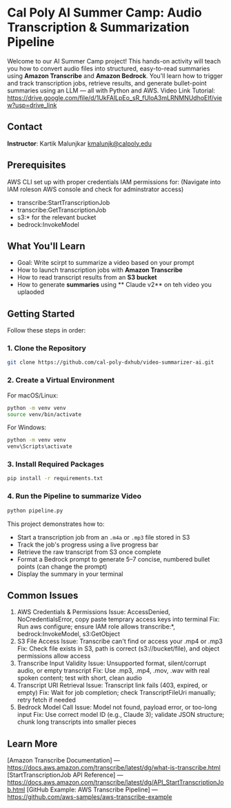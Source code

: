 # Cal Poly AI Summer Camp: Audio Transcription & Summarization Pipeline


Welcome to our AI Summer Camp project! This hands-on activity will teach you how to convert audio files into structured, easy-to-read summaries using **Amazon Transcribe** and **Amazon Bedrock**. You'll learn how to trigger and track transcription jobs, retrieve results, and generate bullet-point summaries using an LLM — all with Python and AWS.
Video Link Tutorial: https://drive.google.com/file/d/1UkFAlLpEo_sR_fUloA3mLRNMNUdhoEIf/view?usp=drive_link
## Contact


**Instructor**: Kartik Malunjkar kmalunjk@calpoly.edu


## Prerequisites
AWS CLI set up with proper credentials
IAM permissions for: (Navigate into IAM roleson AWS console and check for adminstrator access)
- transcribe:StartTranscriptionJob
- transcribe:GetTranscriptionJob
- s3:* for the relevant bucket
- bedrock:InvokeModel


## What You'll Learn
- Goal: Write scirpt to summarize a video based on your prompt
- How to launch transcription jobs with **Amazon Transcribe**
- How to read transcript results from an **S3 bucket**
- How to generate **summaries** using ** Claude v2** on teh video you uplaoded




## Getting Started


Follow these steps in order:


### 1. Clone the Repository


```bash
git clone https://github.com/cal-poly-dxhub/video-summarizer-ai.git


```


### 2. Create a Virtual Environment


For macOS/Linux:
```bash
python -m venv venv
source venv/bin/activate
```


For Windows:
```bash
python -m venv venv
venv\Scripts\activate
```


### 3. Install Required Packages


```bash
pip install -r requirements.txt
```


### 4. Run the Pipeline to summarize Video


```bash
python pipeline.py
```




This project demonstrates how to:
- Start a transcription job from an `.m4a` or `.mp3` file stored in S3
- Track the job's progress using a live progress bar
- Retrieve the raw transcript from S3 once complete
- Format a Bedrock prompt to generate 5–7 concise, numbered bullet points (can change the prompt)
- Display the summary in your terminal


## Common Issues


1. AWS Credentials & Permissions
Issue: AccessDenied, NoCredentialsError, copy paste temprary access keys into terminal
Fix: Run aws configure; ensure IAM role allows transcribe:*, bedrock:InvokeModel, s3:GetObject
2.  S3 File Access
Issue: Transcribe can't find or access your .mp4 or .mp3
Fix: Check file exists in S3, path is correct (s3://bucket/file), and object permissions allow access
3. Transcribe Input Validity
Issue: Unsupported format, silent/corrupt audio, or empty transcript
Fix: Use .mp3, .mp4, .mov, .wav with real spoken content; test with short, clean audio
6. Transcript URI Retrieval
Issue: Transcript link fails (403, expired, or empty)
Fix: Wait for job completion; check TranscriptFileUri manually; retry fetch if needed
5. Bedrock Model Call
Issue: Model not found, payload error, or too-long input
Fix: Use correct model ID (e.g., Claude 3); validate JSON structure; chunk long transcripts into smaller pieces


## Learn More
[Amazon Transcribe Documentation] — https://docs.aws.amazon.com/transcribe/latest/dg/what-is-transcribe.html
[StartTranscriptionJob API Reference] — https://docs.aws.amazon.com/transcribe/latest/dg/API_StartTranscriptionJob.html
[GitHub Example: AWS Transcribe Pipeline] — https://github.com/aws-samples/aws-transcribe-example



